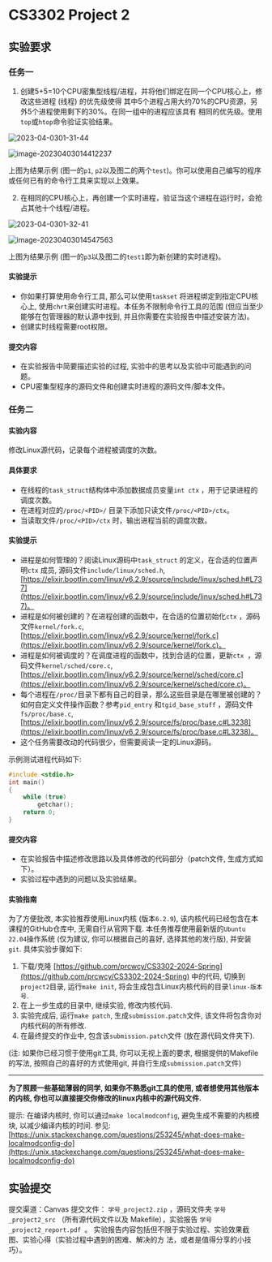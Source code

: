 # CS3302 Project 2

## 实验要求

### 任务一

1. 创建5+5=10个CPU密集型线程/进程，并将他们绑定在同一个CPU核心上，修改这些进程 (线程) 的优先级使得
    其中5个进程占用大约70%的CPU资源，另外5个进程使用剩下的30%。在同一组中的进程应该具有
    相同的优先级。使用`top`或`htop`命令验证实验结果。

  ![2023-04-0301-31-44](README.assets/2023-04-0301-31-44.png)

  ![image-20230403014412237](README.assets/image-20230403014412237.png)

  上图为结果示例 (图一的`p1`, `p2`以及图二的两个`test`)。你可以使用自己编写的程序或任何已有的命令行工具来实现以上效果。

2. 在相同的CPU核心上，再创建一个实时进程，验证当这个进程在运行时，会抢占其他十个线程/进程。

  ![2023-04-0301-32-41](README.assets/2023-04-0301-32-41.png)

  ![image-20230403014547563](README.assets/image-20230403014547563.png)

  上图为结果示例 (图一的`p3`以及图二的`test1`即为新创建的实时进程)。

#### 实验提示
- 你如果打算使用命令行工具, 那么可以使用`taskset` 将进程绑定到指定CPU核心上, 使用`chrt`来创建实时进程。本任务不限制命令行工具的范围 (但应当至少能够在包管理器的默认源中找到, 并且你需要在实验报告中描述安装方法)。
- 创建实时线程需要root权限。

#### 提交内容

- 在实验报告中简要描述实验的过程, 实验中的思考以及实验中可能遇到的问题。
- CPU密集型程序的源码文件和创建实时进程的源码文件/脚本文件。

### 任务二

#### 实验内容
修改Linux源代码，记录每个进程被调度的次数。

#### 具体要求

- 在线程的`task_struct`结构体中添加数据成员变量`int ctx` ，用于记录进程的调度次数。
- 在进程对应的`/proc/<PID>/` 目录下添加只读文件`/proc/<PID>/ctx`。
- 当读取文件`/proc/<PID>/ctx` 时，输出进程当前的调度次数。

#### 实验提示

- 进程是如何管理的？阅读Linux源码中`task_struct` 的定义，在合适的位置声明`ctx` 成员, 源码文件`include/linux/sched.h`, [https://elixir.bootlin.com/linux/v6.2.9/source/include/linux/sched.h#L737](https://elixir.bootlin.com/linux/v6.2.9/source/include/linux/sched.h#L737)。
- 进程是如何被创建的？在进程创建的函数中，在合适的位置初始化`ctx` ，源码文件`kernel/fork.c`, [https://elixir.bootlin.com/linux/v6.2.9/source/kernel/fork.c](https://elixir.bootlin.com/linux/v6.2.9/source/kernel/fork.c)。
- 进程是如何被调度的？在调度进程的函数中，找到合适的位置，更新`ctx `，源码文件`kernel/sched/core.c`, [https://elixir.bootlin.com/linux/v6.2.9/source/kernel/sched/core.c](https://elixir.bootlin.com/linux/v6.2.9/source/kernel/sched/core.c)。
- 每个进程在`/proc/`目录下都有自己的目录，那么这些目录是在哪里被创建的？如何⾃定义⽂件操作函数？参考`pid_entry` 和`tgid_base_stuff` ，源码文件`fs/proc/base.c`, [https://elixir.bootlin.com/linux/v6.2.9/source/fs/proc/base.c#L3238](https://elixir.bootlin.com/linux/v6.2.9/source/fs/proc/base.c#L3238)。
- 这个任务需要改动的代码很少，但需要阅读一定的Linux源码。

示例测试进程代码如下:

```cpp
#include <stdio.h>
int main()
{
    while (true)
        getchar();
    return 0;
}
```

#### 提交内容

- 在实验报告中描述修改思路以及具体修改的代码部分（patch文件, 生成方式如下）。
- 实验过程中遇到的问题以及实验结果。

#### 实验指南

为了方便批改, 本实验推荐使用Linux内核 (版本`6.2.9`), 该内核代码已经包含在本课程的GitHub仓库中, 无需自行从官网下载. 本任务推荐使用最新版的`Ubuntu 22.04`操作系统 (仅为建议, 你可以根据自己的喜好, 选择其他的发行版), 并安装`git`. 具体实验步骤如下:

1. 下载/克隆 [https://github.com/prcwcy/CS3302-2024-Spring](https://github.com/prcwcy/CS3302-2024-Spring) 中的代码, 切换到`project2`目录, 运行`make init`, 将会生成包含Linux内核代码的目录`linux-版本号`.
2. 在上一步生成的目录中, 继续实验, 修改内核代码.
3. 实验完成后, 运行`make patch`, 生成`submission.patch`文件, 该文件将包含你对内核代码的所有修改.
4. 在最终提交的作业中, 包含该`submission.patch`文件 (放在源代码文件夹下).

(注: 如果你已经习惯于使用git工具, 你可以无视上面的要求, 根据提供的Makefile的写法, 按照自己的喜好的方式使用git, 并自行生成`submission.patch`文件)

---

**为了照顾一些基础薄弱的同学, 如果你不熟悉git工具的使用, 或者想使用其他版本的内核, 你也可以直接提交你修改的linux内核中的源代码文件.**

提示: 在编译内核时, 你可以通过`make localmodconfig`, 避免生成不需要的内核模块, 以减少编译内核的时间. 参见: [https://unix.stackexchange.com/questions/253245/what-does-make-localmodconfig-do](https://unix.stackexchange.com/questions/253245/what-does-make-localmodconfig-do)

## 实验提交

提交渠道：Canvas
提交⽂件： `学号_project2.zip` ，源码⽂件夹 `学号_project2_src` （所有源代码文件以及
Makefile），实验报告 `学号_project2_report.pdf `。
实验报告内容包括但不限于实验过程、实验效果截图、实验⼼得（实验过程中遇到的困难、解决的方
法，或者是值得分享的小技巧）。



